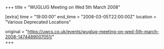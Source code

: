 +++
title = "WUGLUG Meeting on Wed 5th March 2008"

[extra]
time = "19:00:00"
end_time = "2008-03-05T22:00:00Z"
location = "Various Deprecated Locations"

original = "https://uwcs.co.uk/events/wuglug-meeting-on-wed-5th-march-2008-1474489007051/"    
+++



